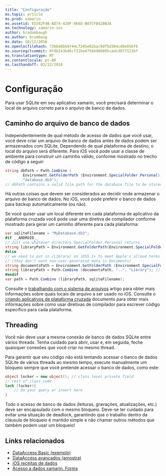 ```yaml
---
title: "Configuração"
ms.topic: article
ms.prod: xamarin
ms.assetid: E5582F4B-AD74-420F-9E6D-B07CFB420B3A
ms.technology: xamarin-ios
author: bradumbaugh
ms.author: brumbaug
ms.date: 10/11/2016
ms.openlocfilehash: 73bb48bb9744c7245e02bac9df5d384cd0e056f6
ms.sourcegitcommit: 0fdb243b46cf21be47584900805cadcd077121bf
ms.translationtype: MT
ms.contentlocale: pt-BR
ms.lasthandoff: 03/12/2018
---
```

# <a name="configuration"></a>Configuração

Para usar SQLite em seu aplicativo xamarin, você precisará determinar o local de arquivo correto para o arquivo de banco de dados.

## <a name="database-file-path"></a>Caminho do arquivo de banco de dados

Independentemente de qual método de acesso de dados que você usar, você deve criar um arquivo de banco de dados antes de dados podem ser armazenados com SQLite. Dependendo de qual plataforma de destino, o local do arquivo será diferente. Para iOS você pode usar a classe de ambiente para construir um caminho válido, conforme mostrado no trecho de código a seguir:

```csharp
string dbPath = Path.Combine (
        Environment.GetFolderPath (Environment.SpecialFolder.Personal),
        "database.db3");
// dbPath contains a valid file path for the database file to be stored
```

Há outras coisas que devem ser considerados ao decidir onde armazenar o arquivo de banco de dados. No iOS, você pode preferir o banco de dados para backup automaticamente (ou não).

Se você quiser usar um local diferente em cada plataforma de aplicativo da plataforma cruzada você pode usar uma diretiva de compilador conforme mostrado para gerar um caminho diferente para cada plataforma:

```csharp
var sqliteFilename = "MyDatabase.db3";
#if __ANDROID__
// Just use whatever directory SpecialFolder.Personal returns
string libraryPath = Environment.GetFolderPath(Environment.SpecialFolder.Personal); ;
#else
// we need to put in /Library/ on iOS5.1+ to meet Apple's iCloud terms
// (they don't want non-user-generated data in Documents)
string documentsPath = Environment.GetFolderPath (Environment.SpecialFolder.Personal); // Documents folder
string libraryPath = Path.Combine (documentsPath, "..", "Library"); // Library folder instead
#endif
var path = Path.Combine (libraryPath, sqliteFilename);
```

Consulte o [trabalhando com o sistema de arquivos](~/ios/app-fundamentals/file-system.md) artigo para obter mais informações sobre quais locais de arquivo a ser usado no iOS. Consulte o [criando aplicativos de plataforma cruzada](~/cross-platform/app-fundamentals/building-cross-platform-applications/index.md) documento para obter mais informações sobre como usar diretivas de compilador para escrever código específico para cada plataforma.

## <a name="threading"></a>Threading

Você não deve usar a mesma conexão de banco de dados SQLite entre vários threads. Tenha cuidado para abrir, usar e, em seguida, feche quaisquer conexões que você criar no mesmo thread.

Para garantir que seu código não está tentando acessar o banco de dados SQLite de vários threads ao mesmo tempo, execute manualmente um bloqueio sempre que você pretende acessar o banco de dados, como este:

```csharp
object locker = new object(); // class level private field
// rest of class code
lock (locker){
    // Do your query or insert here
}
```

Todo o acesso de banco de dados (leituras, gravações, atualizações, etc.) deve ser encapsulado com o mesmo bloqueio. Deve-se ter cuidado para evitar uma situação de deadlock, garantindo que o trabalho dentro da cláusula de bloqueio é mantido simple e não chamar outros métodos que também podem usar um bloqueio!


## <a name="related-links"></a>Links relacionados

- [DataAccess Basic (exemplo)](https://github.com/xamarin/mobile-samples/tree/master/DataAccess/Basic)
- [DataAccess avançados (amostra)](https://github.com/xamarin/mobile-samples/tree/master/DataAccess/Advanced)
- [iOS receitas de dados](https://developer.xamarin.com/recipes/ios/data/sqlite/)
- [Acesso a dados xamarin. Forms](~/xamarin-forms/app-fundamentals/databases.md)
